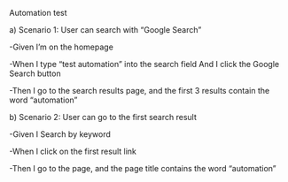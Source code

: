 Automation test

a) Scenario 1: User can search with “Google Search”

-Given I’m on the homepage

-When I type “test automation” into the search field And I click the Google
Search button

-Then I go to the search results page, and the first 3 results contain the
word “automation”

b) Scenario 2: User can go to the first search result

-Given I Search by keyword

-When I click on the first result link

-Then I go to the page, and the page title contains the word “automation”